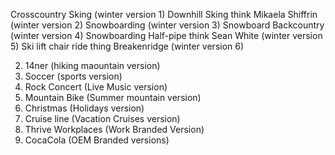 Crosscountry Sking (winter version 1)
Downhill Sking think Mikaela Shiffrin (winter version 2)
Snowboarding (winter version 3)
Snowboard Backcountry (winter version 4)
Snowboarding Half-pipe think Sean White (winter version 5)
Ski lift chair ride thing Breakenridge (winter version 6)

2) 14ner (hiking maountain version)
3) Soccer (sports version)
4) Rock Concert (Live Music version)
5) Mountain Bike (Summer mountain version)
6) Christmas (Holidays version)
7) Cruise line (Vacation Cruises version)
8) Thrive Workplaces (Work Branded Version)
9) CocaCola (OEM Branded versions)